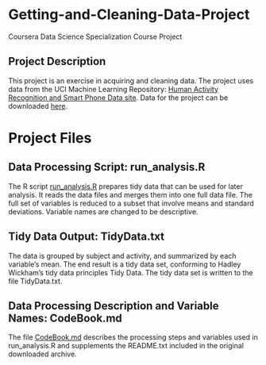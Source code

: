 # Getting-and-Cleaning-Data-Project
Coursera Data Science Specialization Course Project

## Project Description
This project is an exercise in acquiring and cleaning data. The project uses data from the UCI Machine Learning Repository: [Human Activity Recognition and Smart Phone Data site](http://archive.ics.uci.edu/ml/datasets/Human+Activity+Recognition+Using+Smartphones). Data for the project can be downloaded [here](https://d396qusza40orc.cloudfront.net/getdata%2Fprojectfiles%2FUCI%20HAR%20Dataset.zip).

# Project Files
## Data Processing Script: run_analysis.R
The R script [run_analysis.R](https://github.com/ASteshina/Getting-and-Cleaning-Data-Project/blob/master/run_analysis.R) prepares tidy data that can be used for later analysis. It reads the data files and merges them into one full data file. The full set of variables is reduced to a subset that involve means and standard deviations. Variable names are changed to be descriptive.

## Tidy Data Output: TidyData.txt
The data is grouped by subject and activity, and summarized by each variable’s mean. The end result is a tidy data set, conforming to Hadley Wickham’s tidy data principles Tidy Data. The tidy data set is written to the file TidyData.txt.

## Data Processing Description and Variable Names: CodeBook.md
The file [CodeBook.md](https://github.com/ASteshina/Getting-and-Cleaning-Data-Project/blob/master/CodeBook.md) describes the processing steps and variables used in run_analysis.R  and supplements the README.txt included in the original downloaded archive.
